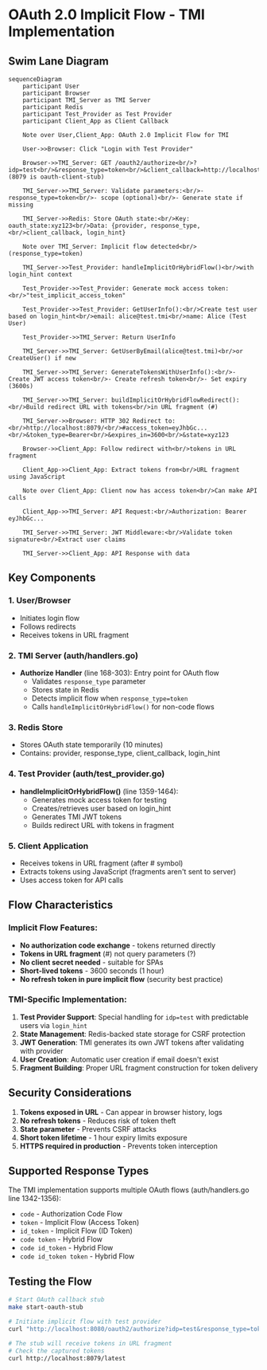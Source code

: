 # OAuth 2.0 Implicit Flow - TMI Implementation

## Swim Lane Diagram

```mermaid
sequenceDiagram
    participant User
    participant Browser
    participant TMI_Server as TMI Server
    participant Redis
    participant Test_Provider as Test Provider
    participant Client_App as Client Callback

    Note over User,Client_App: OAuth 2.0 Implicit Flow for TMI

    User->>Browser: Click "Login with Test Provider"

    Browser->>TMI_Server: GET /oauth2/authorize<br/>?idp=test<br/>&response_type=token<br/>&client_callback=http://localhost:8079/<br/>&login_hint=alice<br/>&state=xyz123 (8079 is oauth-client-stub)

    TMI_Server->>TMI_Server: Validate parameters:<br/>- response_type=token<br/>- scope (optional)<br/>- Generate state if missing

    TMI_Server->>Redis: Store OAuth state:<br/>Key: oauth_state:xyz123<br/>Data: {provider, response_type,<br/>client_callback, login_hint}

    Note over TMI_Server: Implicit flow detected<br/>(response_type=token)

    TMI_Server->>Test_Provider: handleImplicitOrHybridFlow()<br/>with login_hint context

    Test_Provider->>Test_Provider: Generate mock access token:<br/>"test_implicit_access_token"

    Test_Provider->>Test_Provider: GetUserInfo():<br/>Create test user based on login_hint<br/>email: alice@test.tmi<br/>name: Alice (Test User)

    Test_Provider->>TMI_Server: Return UserInfo

    TMI_Server->>TMI_Server: GetUserByEmail(alice@test.tmi)<br/>or CreateUser() if new

    TMI_Server->>TMI_Server: GenerateTokensWithUserInfo():<br/>- Create JWT access token<br/>- Create refresh token<br/>- Set expiry (3600s)

    TMI_Server->>TMI_Server: buildImplicitOrHybridFlowRedirect():<br/>Build redirect URL with tokens<br/>in URL fragment (#)

    TMI_Server->>Browser: HTTP 302 Redirect to:<br/>http://localhost:8079/<br/>#access_token=eyJhbGc...<br/>&token_type=Bearer<br/>&expires_in=3600<br/>&state=xyz123

    Browser->>Client_App: Follow redirect with<br/>tokens in URL fragment

    Client_App->>Client_App: Extract tokens from<br/>URL fragment using JavaScript

    Note over Client_App: Client now has access token<br/>Can make API calls

    Client_App->>TMI_Server: API Request:<br/>Authorization: Bearer eyJhbGc...

    TMI_Server->>TMI_Server: JWT Middleware:<br/>Validate token signature<br/>Extract user claims

    TMI_Server->>Client_App: API Response with data
```

## Key Components

### 1. **User/Browser**

- Initiates login flow
- Follows redirects
- Receives tokens in URL fragment

### 2. **TMI Server (auth/handlers.go)**

- **Authorize Handler** (line 168-303): Entry point for OAuth flow
  - Validates `response_type` parameter
  - Stores state in Redis
  - Detects implicit flow when `response_type=token`
  - Calls `handleImplicitOrHybridFlow()` for non-code flows

### 3. **Redis Store**

- Stores OAuth state temporarily (10 minutes)
- Contains: provider, response_type, client_callback, login_hint

### 4. **Test Provider (auth/test_provider.go)**

- **handleImplicitOrHybridFlow()** (line 1359-1464):
  - Generates mock access token for testing
  - Creates/retrieves user based on login_hint
  - Generates TMI JWT tokens
  - Builds redirect URL with tokens in fragment

### 5. **Client Application**

- Receives tokens in URL fragment (after # symbol)
- Extracts tokens using JavaScript (fragments aren't sent to server)
- Uses access token for API calls

## Flow Characteristics

### Implicit Flow Features:

- **No authorization code exchange** - tokens returned directly
- **Tokens in URL fragment** (#) not query parameters (?)
- **No client secret needed** - suitable for SPAs
- **Short-lived tokens** - 3600 seconds (1 hour)
- **No refresh token in pure implicit flow** (security best practice)

### TMI-Specific Implementation:

1. **Test Provider Support**: Special handling for `idp=test` with predictable users via `login_hint`
2. **State Management**: Redis-backed state storage for CSRF protection
3. **JWT Generation**: TMI generates its own JWT tokens after validating with provider
4. **User Creation**: Automatic user creation if email doesn't exist
5. **Fragment Building**: Proper URL fragment construction for token delivery

## Security Considerations

1. **Tokens exposed in URL** - Can appear in browser history, logs
2. **No refresh tokens** - Reduces risk of token theft
3. **State parameter** - Prevents CSRF attacks
4. **Short token lifetime** - 1 hour expiry limits exposure
5. **HTTPS required in production** - Prevents token interception

## Supported Response Types

The TMI implementation supports multiple OAuth flows (auth/handlers.go line 1342-1356):

- `code` - Authorization Code Flow
- `token` - Implicit Flow (Access Token)
- `id_token` - Implicit Flow (ID Token)
- `code token` - Hybrid Flow
- `code id_token` - Hybrid Flow
- `code id_token token` - Hybrid Flow

## Testing the Flow

```bash
# Start OAuth callback stub
make start-oauth-stub

# Initiate implicit flow with test provider
curl "http://localhost:8080/oauth2/authorize?idp=test&response_type=token&login_hint=alice&client_callback=http://localhost:8079/"

# The stub will receive tokens in URL fragment
# Check the captured tokens
curl http://localhost:8079/latest
```

